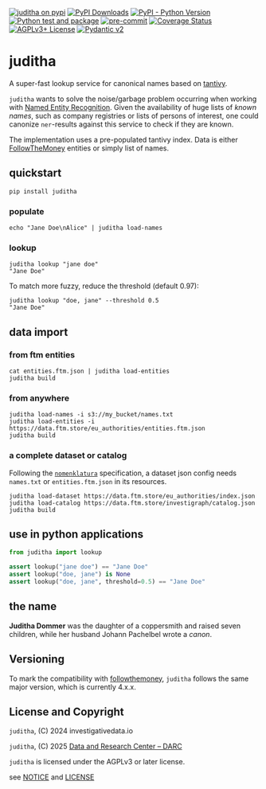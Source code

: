 [![juditha on pypi](https://img.shields.io/pypi/v/juditha)](https://pypi.org/project/juditha/)
[![PyPI Downloads](https://static.pepy.tech/badge/juditha/month)](https://pepy.tech/projects/juditha)
[![PyPI - Python Version](https://img.shields.io/pypi/pyversions/juditha)](https://pypi.org/project/juditha/)
[![Python test and package](https://github.com/dataresearchcenter/juditha/actions/workflows/python.yml/badge.svg)](https://github.com/dataresearchcenter/juditha/actions/workflows/python.yml)
[![pre-commit](https://img.shields.io/badge/pre--commit-enabled-brightgreen?logo=pre-commit)](https://github.com/pre-commit/pre-commit)
[![Coverage Status](https://coveralls.io/repos/github/dataresearchcenter/juditha/badge.svg?branch=main)](https://coveralls.io/github/dataresearchcenter/juditha?branch=main)
[![AGPLv3+ License](https://img.shields.io/pypi/l/juditha)](./LICENSE)
[![Pydantic v2](https://img.shields.io/endpoint?url=https://raw.githubusercontent.com/pydantic/pydantic/main/docs/badge/v2.json)](https://pydantic.dev)

# juditha

A super-fast lookup service for canonical names based on [tantivy](https://github.com/quickwit-oss/tantivy).

`juditha` wants to solve the noise/garbage problem occurring when working with [Named Entity Recognition](https://en.wikipedia.org/wiki/Named-entity_recognition). Given the availability of huge lists of *known names*, such as company registries or lists of persons of interest, one could canonize `ner`-results against this service to check if they are known.

The implementation uses a pre-populated tantivy index. Data is either [FollowTheMoney](https://followthemoney.tech) entities or simply list of names.

## quickstart

    pip install juditha

### populate

    echo "Jane Doe\nAlice" | juditha load-names

### lookup

    juditha lookup "jane doe"
    "Jane Doe"

To match more fuzzy, reduce the threshold (default 0.97):

    juditha lookup "doe, jane" --threshold 0.5
    "Jane Doe"

## data import

### from ftm entities

    cat entities.ftm.json | juditha load-entities
    juditha build

### from anywhere

    juditha load-names -i s3://my_bucket/names.txt
    juditha load-entities -i https://data.ftm.store/eu_authorities/entities.ftm.json
    juditha build

### a complete dataset or catalog

Following the [`nomenklatura`](https://github.com/opensanctions/nomenklatura) specification, a dataset json config needs `names.txt` or `entities.ftm.json` in its resources.

    juditha load-dataset https://data.ftm.store/eu_authorities/index.json
    juditha load-catalog https://data.ftm.store/investigraph/catalog.json
    juditha build

## use in python applications

```python
from juditha import lookup

assert lookup("jane doe") == "Jane Doe"
assert lookup("doe, jane") is None
assert lookup("doe, jane", threshold=0.5) == "Jane Doe"
```

## the name

**Juditha Dommer** was the daughter of a coppersmith and raised seven children, while her husband Johann Pachelbel wrote a *canon*.

## Versioning

To mark the compatibility with [followthemoney](https://followthemoney.tech), `juditha` follows the same major version, which is currently 4.x.x.

## License and Copyright

`juditha`, (C) 2024 investigativedata.io

`juditha`, (C) 2025 [Data and Research Center – DARC](https://dataresearchcenter.org)

`juditha` is licensed under the AGPLv3 or later license.

see [NOTICE](./NOTICE) and [LICENSE](./LICENSE)

